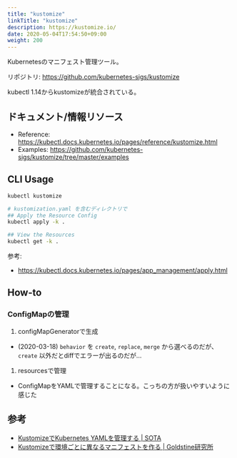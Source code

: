 ```yaml
---
title: "kustomize"
linkTitle: "kustomize"
description: https://kustomize.io/
date: 2020-05-04T17:54:50+09:00
weight: 200
---
```


Kubernetesのマニフェスト管理ツール。

リポジトリ: https://github.com/kubernetes-sigs/kustomize

kubectl 1.14からkustomizeが統合されている。

## ドキュメント/情報リソース

- Reference: https://kubectl.docs.kubernetes.io/pages/reference/kustomize.html
- Examples: https://github.com/kubernetes-sigs/kustomize/tree/master/examples


## CLI Usage

```sh
kubectl kustomize

# kustomization.yaml を含むディレクトリで
## Apply the Resource Config
kubectl apply -k .

## View the Resources
kubectl get -k .
```

参考:

- https://kubectl.docs.kubernetes.io/pages/app_management/apply.html


## How-to
### ConfigMapの管理

1. configMapGeneratorで生成
  - (2020-03-18) `behavior` を `create`, `replace`, `merge` から選べるのだが、 `create` 以外だとdiffでエラーが出るのだが…
1. resourcesで管理
  - ConfigMapをYAMLで管理することになる。こっちの方が扱いやすいように感じた


## 参考

- [KustomizeでKubernetes YAMLを管理する | SOTA](https://deeeet.com/writing/2018/07/10/kustomize/)
- [Kustomizeで環境ごとに異なるマニフェストを作る | Goldstine研究所](https://blog.mosuke.tech/entry/2019/06/21/kustomize/)
